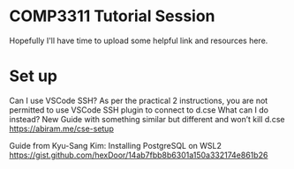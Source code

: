 # COMP3311 Tutorial Session
Hopefully I'll have time to upload some helpful link and resources here.


# Set up
Can I use VSCode SSH?
As per the practical 2 instructions, you are not permitted to use VSCode SSH plugin to connect to d.cse
What can I do instead?
New Guide with something similar but different and won’t kill d.cse
https://abiram.me/cse-setup

Guide from Kyu-Sang Kim: Installing PostgreSQL on WSL2
https://gist.github.com/hexDoor/14ab7fbb8b6301a150a332174e861b26
